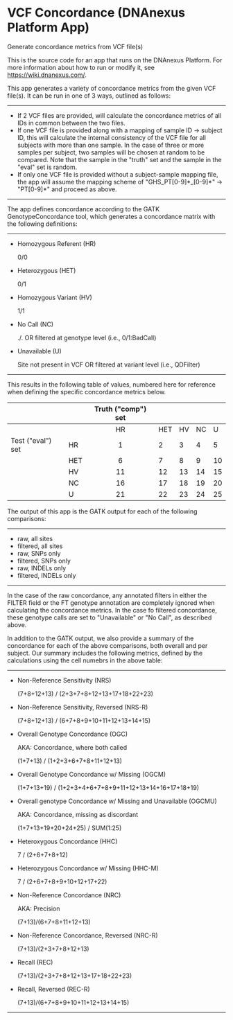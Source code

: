<!-- dx-header -->
# VCF Concordance (DNAnexus Platform App)

Generate concordance metrics from VCF file(s)

This is the source code for an app that runs on the DNAnexus Platform.
For more information about how to run or modify it, see
https://wiki.dnanexus.com/.
<!-- /dx-header -->

This app generates a variety of concordance metrics from the given VCF file(s).  It can be run in one of 3 ways, outlined as follows:

----

* If 2 VCF files are provided, will calculate the concordance metrics of all IDs in common between the two files.
* If one VCF file is provided along with a mapping of sample ID -> subject ID, this will calculate the internal consistency of the VCF file for all subjects with more than one sample.  In the case of three or more samples per subject, two samples will be chosen at random to be compared.  Note that the sample in the "truth" set and the sample in the "eval" set is random.
* If only one VCF file is provided without a subject-sample mapping file, the app will assume the mapping scheme of "GHS\_PT[0-9]\*\_[0-9]\*" -> "PT[0-9]\*" and proceed as above.

----
The app defines concordance according to the GATK GenotypeConcordance tool, which generates a concordance matrix with the following definitions:

----

* Homozygous Referent (HR)

  0/0
* Heterozygous (HET)

  0/1
* Homozygous Variant (HV)

  1/1

* No Call (NC)

  ./. OR filtered at genotype level (i.e., 0/1:BadCall)
* Unavailable (U)

  Site not present in VCF OR filtered at variant level (i.e., QDFilter)
  
----

This results in the following table of values, numbered here for reference when defining the specific concordance metrics below.

<!--

<style type="text/css">
.tg  {border-collapse:collapse;border-spacing:0;}
.tg td{font-family:Arial, sans-serif;font-size:14px;padding:10px 5px;border-style:solid;border-width:1px;overflow:hidden;word-break:normal;}
.tg th{font-family:Arial, sans-serif;font-size:14px;font-weight:normal;padding:10px 5px;border-style:solid;border-width:1px;overflow:hidden;word-break:normal;}
.tg .tg-s6z2{text-align:center}
.tg .tg-8o5d{background-color:#34ff34}
.tg .tg-8e65{background-color:#f8a102}
.tg .tg-5fb6{background-color:#fe0000}
.tg .tg-v88f{background-color:#f8ff00}
</style>

<table class="tg">
  <tr>
    <th class="tg-031e" colspan="2" rowspan="2"></th>
    <th class="tg-s6z2" colspan="5">Truth ("comp") set<br></th>
  </tr>
  <tr>
    <td class="tg-031e">HR</td>
    <td class="tg-031e">HET</td>
    <td class="tg-031e">HV</td>
    <td class="tg-031e">NC</td>
    <td class="tg-031e">U</td>
  </tr>
  <tr>
    <td class="tg-s6z2" rowspan="5">Test<br>("eval")<br>set<br></td>
    <td class="tg-031e">HR<br></td>
    <td class="tg-8o5d">1</td>
    <td class="tg-8e65">2</td>
    <td class="tg-5fb6">3</td>
    <td class="tg-v88f">4</td>
    <td class="tg-v88f">5</td>
  </tr>
  <tr>
    <td class="tg-031e">HET</td>
    <td class="tg-8e65">6</td>
    <td class="tg-8o5d">7</td>
    <td class="tg-8e65">8</td>
    <td class="tg-v88f">9</td>
    <td class="tg-v88f">10</td>
  </tr>
  <tr>
    <td class="tg-031e">HV</td>
    <td class="tg-5fb6">11</td>
    <td class="tg-8e65">12</td>
    <td class="tg-8o5d">13</td>
    <td class="tg-v88f">14</td>
    <td class="tg-v88f">15</td>
  </tr>
  <tr>
    <td class="tg-031e">NC</td>
    <td class="tg-v88f">16</td>
    <td class="tg-v88f">17</td>
    <td class="tg-v88f">18</td>
    <td class="tg-8o5d">19</td>
    <td class="tg-8o5d">20</td>
  </tr>
  <tr>
    <td class="tg-031e">U</td>
    <td class="tg-v88f">21</td>
    <td class="tg-v88f">22</td>
    <td class="tg-v88f">23</td>
    <td class="tg-8o5d">24</td>
    <td class="tg-8o5d">25</td>
  </tr>
</table>
-->

|                   |     | Truth ("comp") set |     |    |    |    |
|-------------------|-----|:------------------:|-----|----|----|----|
|                   |     | HR                 | HET | HV | NC | U  |
| Test ("eval") set | HR  | 1                  | 2   | 3  | 4  | 5  |
|                   | HET | 6                  | 7   | 8  | 9  | 10 |
|                   | HV  | 11                 | 12  | 13 | 14 | 15 |
|                   | NC  | 16                 | 17  | 18 | 19 | 20 |
|                   | U   | 21                 | 22  | 23 | 24 | 25 |


The output of this app is the GATK output for each of the following comparisons:

----
* raw, all sites
* filtered, all sites
* raw, SNPs only 
* filtered, SNPs only
* raw, INDELs only
* filtered, INDELs only
----

In the case of the raw concordance, any annotated filters in either the FILTER field or the FT genotype annotation are completely ignored when calculating the concordance metrics.  In the case fo filtered concordance, these genotype calls are set to "Unavailable" or "No Call", as described above.

In addition to the GATK output, we also provide a summary of the concordance for each of the above comparisons, both overall and per subject.  Our summary includes the following metrics, defined by the calculations using the cell numebrs in the above table:

----

* Non-Reference Sensitivity (NRS)

  (7+8+12+13) / (2+3+7+8+12+13+17+18+22+23)
* Non-Reference Sensitivity, Reversed (NRS-R)

  (7+8+12+13) / (6+7+8+9+10+11+12+13+14+15)
* Overall Genotype Concordance (OGC)

  AKA: Concordance, where both called
  
  (1+7+13) / (1+2+3+6+7+8+11+12+13)
* Overall Genotype Concordance w/ Missing (OGCM)

  (1+7+13+19) / (1+2+3+4+6+7+8+9+11+12+13+14+16+17+18+19)
* Overall genotype Concordance w/ Missing and Unavailable (OGCMU)

  AKA: Concordance, missing as discordant

  (1+7+13+19+20+24+25) / SUM(1:25)
* Heteroxygous Concordance (HHC)

  7 / (2+6+7+8+12)
* Heterozygous Concordance w/ Missing (HHC-M)

  7 / (2+6+7+8+9+10+12+17+22)
* Non-Reference Concordance (NRC)

  AKA: Precision
  
  (7+13)/(6+7+8+11+12+13)
* Non-Reference Concordance, Reversed (NRC-R)

  (7+13)/(2+3+7+8+12+13)
* Recall (REC)

  (7+13)/(2+3+7+8+12+13+17+18+22+23)
* Recall, Reversed (REC-R)

  (7+13)/(6+7+8+9+10+11+12+13+14+15)

----

<!--
TODO: This app directory was automatically generated by dx-app-wizard;
please edit this Readme.md file to include essential documentation about
your app that would be helpful to users. (Also see the
Readme.developer.md.) Once you're done, you can remove these TODO
comments.

For more info, see https://wiki.dnanexus.com/Developer-Portal.
-->
